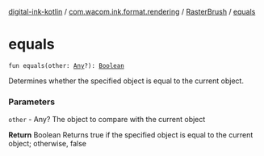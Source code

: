 [digital-ink-kotlin](../../index.md) / [com.wacom.ink.format.rendering](../index.md) / [RasterBrush](index.md) / [equals](./equals.md)

# equals

`fun equals(other: `[`Any`](https://kotlinlang.org/api/latest/jvm/stdlib/kotlin/-any/index.html)`?): `[`Boolean`](https://kotlinlang.org/api/latest/jvm/stdlib/kotlin/-boolean/index.html)

Determines whether the specified object is equal to the current object.

### Parameters

`other` - Any? The object to compare with the current object

**Return**
Boolean Returns true if the specified object is equal to the current object; otherwise, false

